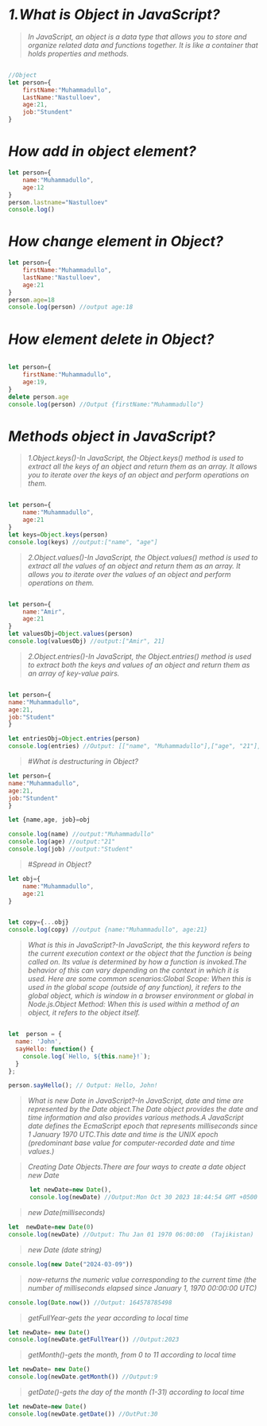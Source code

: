 # _1.What is Object in JavaScript?_
> _In JavaScript, an object is a data type that allows you to store and organize related data and functions together. It is like a container that holds properties and methods._
```js

//Object
let person={
    firstName:"Muhammadullo",
    LastName:"Nastulloev",
    age:21,
    job:"Stundent"
}

```
# _How add in object element?_
```js
let person={
    name:"Muhammadullo",
    age:12
}
person.lastname="Nastulloev"
console.log()
```

# _How change element in Object?_
```js
let person={
    firstName:"Muhammadullo",
    lastName:"Nastulloev",
    age:21
}
person.age=18
console.log(person) //output age:18
```
# _How element delete in Object?_
```js

let person={
    firstName:"Muhammadullo",
    age:19,
}
delete person.age
console.log(person) //Output {firstName:"Muhammadullo"}

```

# _Methods object in JavaScript?_
>_1.Object.keys()-In JavaScript, the Object.keys() method is used to extract all the keys of an object and return them as an array. It allows you to iterate over the keys of an object and perform operations on them._

```js

let person={
    name:"Muhammadullo",
    age:21
}
let keys=Object.keys(person)
console.log(keys) //output:["name", "age"]
```
>_2.Object.values()-In JavaScript, the Object.values() method is used to extract all the values of an object and return them as an array. It allows you to iterate over the values of an object and perform operations on them._

```js

let person={
    name:"Amir",
    age:21
}
let valuesObj=Object.values(person)
console.log(valuesObj) //output:["Amir", 21]

```
> _2.Object.entries()-In JavaScript, the Object.entries() method is used to extract both the keys and values of an object and return them as an array of key-value pairs._

```js

let person={
name:"Muhammadullo",
age:21,
job:"Student"
}

let entriesObj=Object.entries(person)
console.log(entries) //Output: [["name", "Muhammadullo"],["age", "21"],["job","student"]]
```

> #_What is destructuring in Object?_

```js
let person={
name:"Muhammadullo",
age:21,
job:"Stundent"
}

let {name,age, job}=obj

console.log(name) //output:"Muhammadullo"
console.log(age) //output:"21"
console.log(job) //output:"Student"
```


> #_Spread in Object?_

```js
let obj={
    name:"Muhammadullo",
    age:21
}


let copy={...obj}
console.log(copy) //output {name:"Muhammadullo", age:21}

```


> _What is this in JavaScript?-In JavaScript, the this keyword refers to the current execution context or the object that the function is being called on. Its value is determined by how a function is invoked.The behavior of this can vary depending on the context in which it is used. Here are some common scenarios:Global Scope: When this is used in the global scope (outside of any function), it refers to the global object, which is window in a browser environment or global in Node.js.Object Method: When this is used within a method of an object, it refers to the object itself._

```js

let  person = {
  name: 'John',
  sayHello: function() {
    console.log(`Hello, ${this.name}!`);
  }
};

person.sayHello(); // Output: Hello, John!


```

> _What is new Date in JavaScript?-In JavaScript, date and time are represented by the Date object.The Date object provides the date and time information and also provides various methods.A JavaScript date defines the EcmaScript epoch that represents milliseconds since 1 January 1970 UTC.This date and time is the UNIX epoch (predominant base value for computer-recorded date and time values.)_

> _Creating Date Objects.There are four ways to create a date object_
> _new Date_
```js
      let newDate=new Date(),
      console.log(newDate) //Output:Mon Oct 30 2023 18:44:54 GMT +0500 (Tajikistan)
```
> _new Date(milliseconds)_

```js
let  newDate=new Date(0)
console.log(newDate) //Output: Thu Jan 01 1970 06:00:00  (Tajikistan)
```
> _new Date (date string)_
```js
console.log(new Date("2024-03-09"))
```
> _now-returns the numeric value corresponding to the current time (the number of milliseconds elapsed since January 1, 1970 00:00:00 UTC)_
```js
console.log(Date.now()) //Output: 164578785498
```
> _getFullYear-gets the year according to local time_
```js
let newDate= new Date()
console.log(newDate.getFullYear()) //Output:2023
```
> _getMonth()-gets the month, from 0 to 11 according to local time_
```js
let newDate= new Date()
console.log(newDate.getMonth()) //Output:9
```
> _getDate()-gets the day of the month (1-31) according to local time_
```js
let newDate=new Date()
console.log(newDate.getDate()) //OutPut:30   
```
